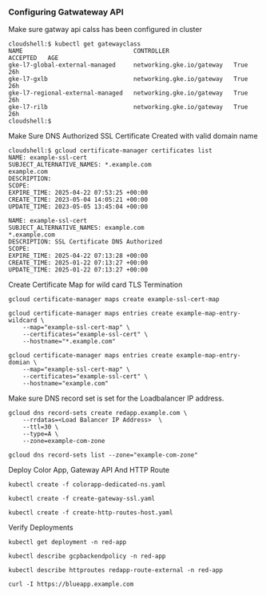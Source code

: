 ### Configuring Gatwateway API

Make sure gatway api calss has been configured in cluster
```
cloudshell:$ kubectl get gatewayclass
NAME                               CONTROLLER                  ACCEPTED   AGE
gke-l7-global-external-managed     networking.gke.io/gateway   True       26h
gke-l7-gxlb                        networking.gke.io/gateway   True       26h
gke-l7-regional-external-managed   networking.gke.io/gateway   True       26h
gke-l7-rilb                        networking.gke.io/gateway   True       26h
cloudshell:$ 
```

Make Sure DNS Authorized SSL Certificate Created with valid domain name
```
cloudshell:$ gcloud certificate-manager certificates list
NAME: example-ssl-cert
SUBJECT_ALTERNATIVE_NAMES: *.example.com
example.com
DESCRIPTION: 
SCOPE: 
EXPIRE_TIME: 2025-04-22 07:53:25 +00:00
CREATE_TIME: 2023-05-04 14:05:21 +00:00
UPDATE_TIME: 2023-05-05 13:45:04 +00:00

NAME: example-ssl-cert
SUBJECT_ALTERNATIVE_NAMES: example.com
*.example.com
DESCRIPTION: SSL Certificate DNS Authorized
SCOPE: 
EXPIRE_TIME: 2025-04-22 07:13:28 +00:00
CREATE_TIME: 2025-01-22 07:13:27 +00:00
UPDATE_TIME: 2025-01-22 07:13:27 +00:00
```

Create Certificate Map for wild card TLS Termination
```
gcloud certificate-manager maps create example-ssl-cert-map

gcloud certificate-manager maps entries create example-map-entry-wildcard \
    --map="example-ssl-cert-map" \
    --certificates="example-ssl-cert" \
    --hostname="*.example.com"
	
gcloud certificate-manager maps entries create example-map-entry-domian \
    --map="example-ssl-cert-map" \
    --certificates="example-ssl-cert" \
    --hostname="example.com"	
```

Make sure DNS record set is set for the Loadbalancer IP address.
```
gcloud dns record-sets create redapp.example.com \
    --rrdatas=<Load Balancer IP Address>  \
    --ttl=30 \
    --type=A \
    --zone=example-com-zone

gcloud dns record-sets list --zone="example-com-zone"    
```

Deploy Color App, Gateway API And HTTP Route
```
kubectl create -f colorapp-dedicated-ns.yaml

kubectl create -f create-gateway-ssl.yaml

kubectl create -f create-http-routes-host.yaml

```

Verify Deployments
```
kubectl get deployment -n red-app

kubectl describe gcpbackendpolicy -n red-app

kubectl describe httproutes redapp-route-external -n red-app

curl -I https://blueapp.example.com

```